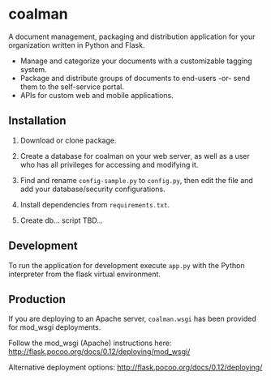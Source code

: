 coalman
=========

A document management, packaging and distribution application for your organization written in Python and Flask.

* Manage and categorize your documents with a customizable tagging system.
* Package and distribute groups of documents to end-users -or- send them to the self-service portal.
* APIs for custom web and mobile applications.

Installation
------------

1. Download or clone package.

2. Create a database for coalman on your web server, as well as a user who has all privileges for accessing and modifying it.

3. Find and rename `config-sample.py` to `config.py`, then edit the file and add your database/security configurations.

4. Install dependencies from `requirements.txt`.

5. Create db...  script TBD...

Development
-----------

To run the application for development execute `app.py` with the Python interpreter from the flask virtual environment.

Production
----------

If you are deploying to an Apache server, `coalman.wsgi` has been provided for mod_wsgi deployments.

Follow the mod_wsgi (Apache) instructions here:
http://flask.pocoo.org/docs/0.12/deploying/mod_wsgi/

Alternative deployment options:
http://flask.pocoo.org/docs/0.12/deploying/